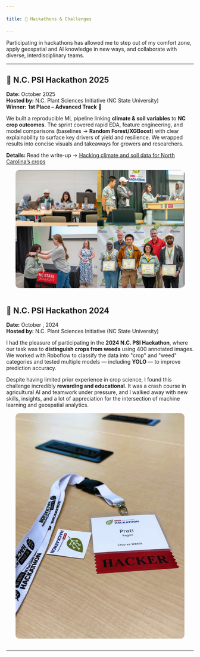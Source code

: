 ```yaml
---

title: 🧠 Hackathons & Challenges

---
```



Participating in hackathons has allowed me to step out of my comfort zone, apply geospatial and AI knowledge in new ways, and collaborate with diverse, interdisciplinary teams.

---
## 🌾 N.C. PSI Hackathon 2025

**Date:** October 2025  
**Hosted by:** N.C. Plant Sciences Initiative (NC State University)  
**Winner:** **1st Place – Advanced Track** 🎉

We built a reproducible ML pipeline linking **climate & soil variables** to **NC crop outcomes**. The sprint covered rapid EDA, feature engineering, and model comparisons (baselines → **Random Forest/XGBoost**) with clear explainability to surface key drivers of yield and resilience. We wrapped results into concise visuals and takeaways for growers and researchers.

**Details:** Read the write-up → [Hacking climate and soil data for North Carolina’s crops](<ARTICLE_URL>)

<div style="text-align: center;">
  <img src="/assets/img/psi_hacka.png" alt="PSI Hackathon 2024 Team Photo" style="max-width: 90%; border-radius: 10px; margin-bottom: 15px;">
</div>


## 🌾 N.C. PSI Hackathon 2024  
**Date:** October , 2024  
**Hosted by:** N.C. Plant Sciences Initiative (NC State University)

I had the pleasure of participating in the **2024 N.C. PSI Hackathon**, where our task was to **distinguish crops from weeds** using 400 annotated images. We worked with Roboflow to classify the data into "crop" and "weed" categories and tested multiple models — including **YOLO** — to improve prediction accuracy.

Despite having limited prior experience in crop science, I found this challenge incredibly **rewarding and educational**. It was a crash course in agricultural AI and teamwork under pressure, and I walked away with new skills, insights, and a lot of appreciation for the intersection of machine learning and geospatial analytics.

<div style="text-align: center;">
  <img src="/assets/img/hackathon.jpg" alt="PSI Hackathon 2024 Team Photo" style="max-width: 90%; border-radius: 10px; margin-bottom: 15px;">
</div>

---
